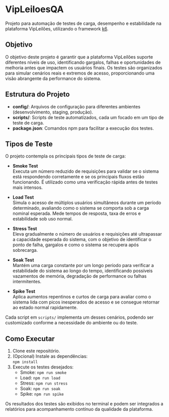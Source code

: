 # VipLeiloesQA

Projeto para automação de testes de carga, desempenho e estabilidade na plataforma VipLeilões, utilizando o framework [k6](https://k6.io/).

## Objetivo

O objetivo deste projeto é garantir que a plataforma VipLeilões suporte diferentes níveis de uso, identificando gargalos, falhas e oportunidades de melhoria antes que impactem os usuários finais. Os testes são organizados para simular cenários reais e extremos de acesso, proporcionando uma visão abrangente da performance do sistema.

## Estrutura do Projeto

- **config/**: Arquivos de configuração para diferentes ambientes (desenvolvimento, staging, produção).
- **scripts/**: Scripts de teste automatizados, cada um focado em um tipo de teste de carga.
- **package.json**: Comandos npm para facilitar a execução dos testes.

## Tipos de Teste

O projeto contempla os principais tipos de teste de carga:

- **Smoke Test**  
  Executa um número reduzido de requisições para validar se o sistema está respondendo corretamente e se os principais fluxos estão funcionando. É utilizado como uma verificação rápida antes de testes mais intensos.

- **Load Test**  
  Simula o acesso de múltiplos usuários simultâneos durante um período determinado, avaliando como o sistema se comporta sob a carga nominal esperada. Mede tempos de resposta, taxa de erros e estabilidade sob uso normal.

- **Stress Test**  
  Eleva gradualmente o número de usuários e requisições até ultrapassar a capacidade esperada do sistema, com o objetivo de identificar o ponto de falha, gargalos e como o sistema se recupera após sobrecarga.

- **Soak Test**  
  Mantém uma carga constante por um longo período para verificar a estabilidade do sistema ao longo do tempo, identificando possíveis vazamentos de memória, degradação de performance ou falhas intermitentes.

- **Spike Test**  
  Aplica aumentos repentinos e curtos de carga para avaliar como o sistema lida com picos inesperados de acesso e se consegue retornar ao estado normal rapidamente.

Cada script em `scripts/` implementa um desses cenários, podendo ser customizado conforme a necessidade do ambiente ou do teste.

## Como Executar

1. Clone este repositório.
2. (Opcional) Instale as dependências:  
   `npm install`
3. Execute os testes desejados:
   - Smoke: `npm run smoke`
   - Load: `npm run load`
   - Stress: `npm run stress`
   - Soak: `npm run soak`
   - Spike: `npm run spike`

Os resultados dos testes são exibidos no terminal e podem ser integrados a relatórios para acompanhamento contínuo da qualidade da plataforma.
